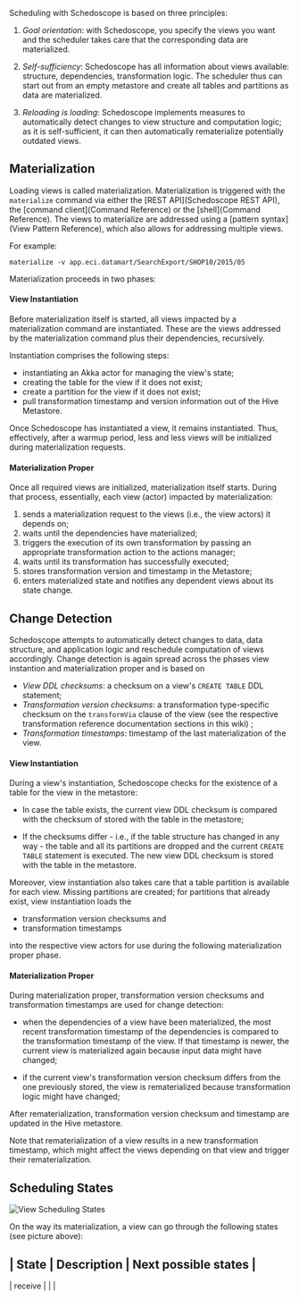 Scheduling with Schedoscope is based on three principles:

1. _Goal orientation_: with Schedoscope, you specify the views you want and the scheduler takes care that the corresponding data are materialized.

2. _Self-sufficiency_: Schedoscope has all information about views available: structure, dependencies, transformation logic. The scheduler thus can start out from an empty metastore and create all tables and partitions as data are materialized.

3. _Reloading is loading_: Schedoscope implements measures to automatically detect changes to view structure and computation logic; as it is self-sufficient, it can then automatically rematerialize potentially outdated views.

## Materialization

Loading views is called materialization. Materialization is triggered with the `materialize` command via either the [REST API](Schedoscope REST API), the [command client](Command Reference) or the [shell](Command Reference). The views to materialize are addressed using a [pattern syntax](View Pattern Reference), which also allows for addressing multiple views.

For example:

    materialize -v app.eci.datamart/SearchExport/SHOP10/2015/05

Materialization proceeds in two phases:

#### View Instantiation

Before materialization itself is started, all views impacted by a materialization command are instantiated. These are the views addressed by the materialization command plus their dependencies, recursively.

Instantiation comprises the following steps:
- instantiating an Akka actor for managing the view's state;
- creating the table for the view if it does not exist;
- create a partition for the view if it does not exist;
- pull transformation timestamp and version information out of the Hive Metastore.

Once Schedoscope has instantiated a view, it remains instantiated. Thus, effectively, after a warmup period, less and less views will be initialized during materialization requests.

#### Materialization Proper

Once all required views are initialized, materialization itself starts. During that process, essentially, each view (actor) impacted by materialization:

1. sends a materialization request to the views (i.e., the view actors) it depends on;
2. waits until the dependencies have materialized;
3. triggers the execution of its own transformation by passing an appropriate transformation action to the actions manager;
4. waits until its transformation has successfully executed;
5. stores transformation version and timestamp in the Metastore;
6. enters materialized state and notifies any dependent views about its state change.

## Change Detection

Schedoscope attempts to automatically detect changes to data, data structure, and application logic and reschedule computation of views accordingly. Change detection is again spread across the phases view instantion and materialization proper and is based on

- _View DDL checksums_: a checksum on a view's `CREATE TABLE` DDL statement;
- _Transformation version checksums_: a transformation type-specific checksum on the `transformVia` clause of the view (see the respective transformation reference documentation sections in this wiki) ;
- _Transformation timestamps_: timestamp of the last materialization of the view.

#### View Instantiation

During a view's instantiation, Schedoscope checks for the existence of a table for the view in the metastore:

- In case the table exists, the current view DDL checksum is compared with the checksum of stored with the table in the metastore; 

- If the checksums differ - i.e., if the table structure has changed in any way - the table and all its partitions are dropped and the current `CREATE TABLE` statement is executed. The new view DDL checksum is stored with the table in the metastore.

Moreover, view instantiation also takes care that a table partition is available for each view. Missing partitions are created; for partitions that already exist, view instantiation loads the 

- transformation version checksums and
- transformation timestamps 

into the respective view actors for use during the following materialization proper phase.

#### Materialization Proper

During materialization proper, transformation version checksums and transformation timestamps are used for change detection:

- when the dependencies of a view have been materialized, the most recent transformation timestamp of the dependencies is compared to the transformation timestamp of the view. If that timestamp is newer, the current view is materialized again because input data might have changed;

- if the current view's transformation version checksum differs from the one previously stored, the view is rematerialized because transformation logic might have changed;

After rematerialization, transformation version checksum and timestamp are updated in the Hive metastore.

Note that rematerialization of a view results in a new transformation timestamp, which might affect the views depending on that view and trigger their rematerialization.

## Scheduling States

![View Scheduling States](https://github.com/ottogroup/schedoscope/blob/master/schedoscope-tutorial/docs/pictures/scheduling%20states.png)

On the way its materialization, a view can go through the following states (see picture above):

| State | Description | Next possible states |
----------------------------------------------
| receive |   | |